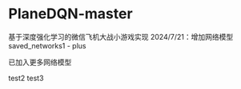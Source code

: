 # PlaneDQN-master
基于深度强化学习的微信飞机大战小游戏实现
2024/7/21：增加网络模型saved_networks1 - plus

已加入更多网络模型

test2
test3